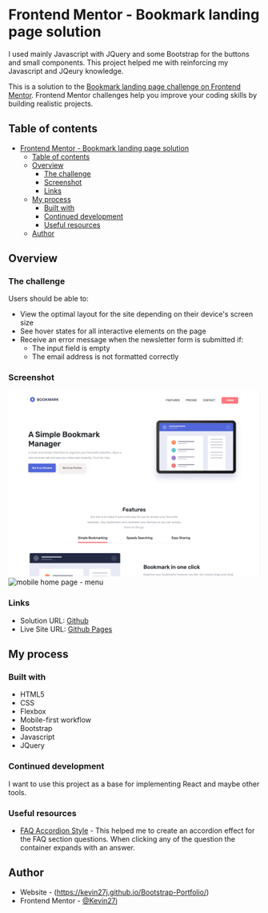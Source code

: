 # Frontend Mentor - Bookmark landing page solution

I used mainly Javascript with JQuery and some Bootstrap for the buttons and small components.
This project helped me with reinforcing my Javascript and JQeury knowledge.

This is a solution to the [Bookmark landing page challenge on Frontend Mentor](https://www.frontendmentor.io/challenges/bookmark-landing-page-5d0b588a9edda32581d29158). Frontend Mentor challenges help you improve your coding skills by building realistic projects. 

## Table of contents

- [Frontend Mentor - Bookmark landing page solution](#frontend-mentor---bookmark-landing-page-solution)
  - [Table of contents](#table-of-contents)
  - [Overview](#overview)
    - [The challenge](#the-challenge)
    - [Screenshot](#screenshot)
    - [Links](#links)
  - [My process](#my-process)
    - [Built with](#built-with)
    - [Continued development](#continued-development)
    - [Useful resources](#useful-resources)
  - [Author](#author)


## Overview

### The challenge

Users should be able to:

- View the optimal layout for the site depending on their device's screen size
- See hover states for all interactive elements on the page
- Receive an error message when the newsletter form is submitted if:
  - The input field is empty
  - The email address is not formatted correctly

### Screenshot

![mobile home page](assets/screenshots/desktop-design.png)
![mobile home page - menu](assets/screenshots/desktop-design-menu.png)

### Links

- Solution URL: [Github](https://github.com/Kevin27j/Bookmark-landing-page)
- Live Site URL: [Github Pages](https://kevin27j.github.io/Bookmark-landing-page/)

## My process

### Built with

- HTML5
- CSS 
- Flexbox
- Mobile-first workflow
- Bootstrap
- Javascript
- JQuery


### Continued development

I want to use this project as a base for implementing React and maybe other tools.

### Useful resources

- [FAQ Accordion Style](https://wpbeaches.com/create-expandcollapse-faq-accordion-collapse-click/) - This helped me to create an accordion effect for the FAQ section questions. When clicking any of the question the container expands with an answer.
  
## Author

- Website - (https://kevin27j.github.io/Bootstrap-Portfolio/)
- Frontend Mentor - [@Kevin27j](https://www.frontendmentor.io/profile/Kevin27j)
